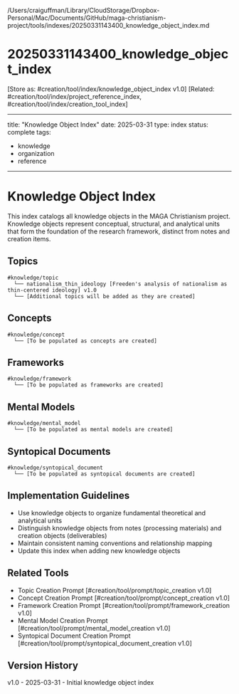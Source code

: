 /Users/craiguffman/Library/CloudStorage/Dropbox-Personal/Mac/Documents/GitHub/maga-christianism-project/tools/indexes/20250331143400_knowledge_object_index.md

# 20250331143400_knowledge_object_index
[Store as: #creation/tool/index/knowledge_object_index v1.0]
[Related: #creation/tool/index/project_reference_index, #creation/tool/index/creation_tool_index]

---
title: "Knowledge Object Index"
date: 2025-03-31
type: index
status: complete
tags:
  - knowledge
  - organization
  - reference
---

# Knowledge Object Index

This index catalogs all knowledge objects in the MAGA Christianism project. Knowledge objects represent conceptual, structural, and analytical units that form the foundation of the research framework, distinct from notes and creation items.

## Topics

```
#knowledge/topic
  └── nationalism_thin_ideology [Freeden's analysis of nationalism as thin-centered ideology] v1.0
  └── [Additional topics will be added as they are created]
```

## Concepts

```
#knowledge/concept
  └── [To be populated as concepts are created]
```

## Frameworks

```
#knowledge/framework
  └── [To be populated as frameworks are created]
```

## Mental Models

```
#knowledge/mental_model
  └── [To be populated as mental models are created]
```

## Syntopical Documents

```
#knowledge/syntopical_document
  └── [To be populated as syntopical documents are created]
```

## Implementation Guidelines
- Use knowledge objects to organize fundamental theoretical and analytical units
- Distinguish knowledge objects from notes (processing materials) and creation objects (deliverables)
- Maintain consistent naming conventions and relationship mapping
- Update this index when adding new knowledge objects

## Related Tools
- Topic Creation Prompt [#creation/tool/prompt/topic_creation v1.0]
- Concept Creation Prompt [#creation/tool/prompt/concept_creation v1.0]
- Framework Creation Prompt [#creation/tool/prompt/framework_creation v1.0]
- Mental Model Creation Prompt [#creation/tool/prompt/mental_model_creation v1.0]
- Syntopical Document Creation Prompt [#creation/tool/prompt/syntopical_document_creation v1.0]

## Version History

v1.0 - 2025-03-31 - Initial knowledge object index